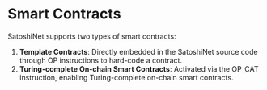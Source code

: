 Smart Contracts
====

SatoshiNet supports two types of smart contracts:  
1. **Template Contracts**: Directly embedded in the SatoshiNet source code through OP instructions to hard-code a contract.
2. **Turing-complete On-chain Smart Contracts**: Activated via the OP_CAT instruction, enabling Turing-complete on-chain smart contracts.